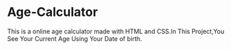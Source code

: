 # Age-Calculator
This is a online age calculator made with HTML and CSS.In This Project,You See Your Current Age Using Your Date of birth.
